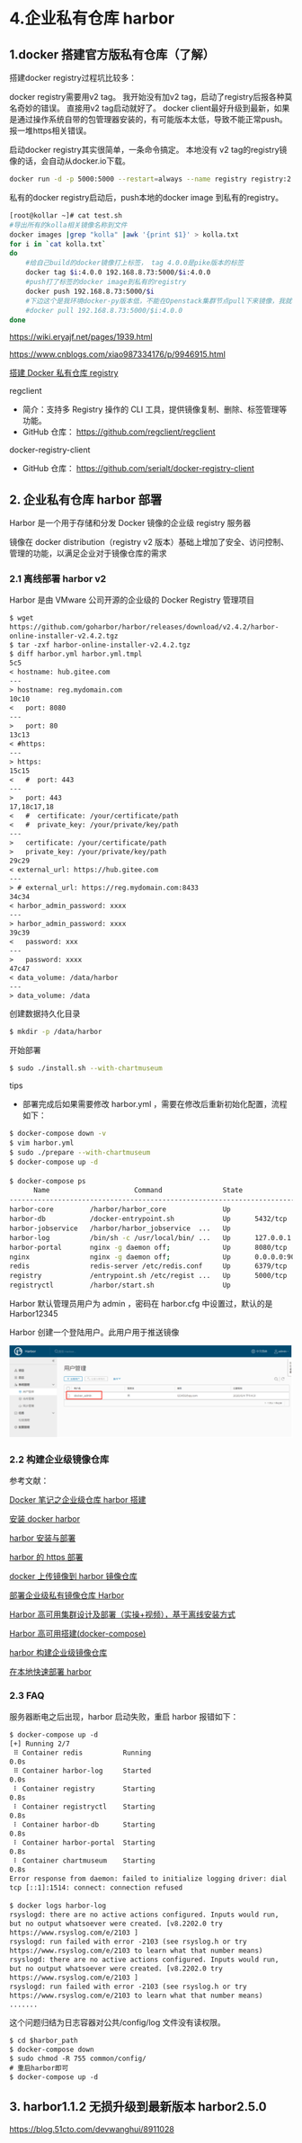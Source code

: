 # 4.企业私有仓库 harbor

## 1.docker 搭建官方版私有仓库（了解）

搭建docker registry过程坑比较多：

docker registry需要用v2 tag。 我开始没有加v2 tag，启动了registry后报各种莫名奇妙的错误。 直接用v2 tag启动就好了。
docker client最好升级到最新，如果是通过操作系统自带的包管理器安装的，有可能版本太低，导致不能正常push。 
报一堆https相关错误。

启动docker registry其实很简单，一条命令搞定。 本地没有 v2 tag的registry镜像的话，会自动从docker.io下载。
```sh
docker run -d -p 5000:5000 --restart=always --name registry registry:2
```

私有的docker registry启动后，push本地的docker image 到私有的registry。

```sh
[root@kollar ~]# cat test.sh
#导出所有的kolla相关镜像名称到文件 
docker images |grep "kolla" |awk '{print $1}' > kolla.txt
for i in `cat kolla.txt`
do
    #给自己build的docker镜像打上标签， tag 4.0.0是pike版本的标签
    docker tag $i:4.0.0 192.168.8.73:5000/$i:4.0.0 
    #push打了标签的docker image到私有的registry
    docker push 192.168.8.73:5000/$i
    #下边这个是我环境docker-py版本低，不能在Openstack集群节点pull下来镜像，我就写了个脚本把所有的镜像通过dockerclient手动下载到每一个节点。需要手动到每一个Openstack集群节点去执行。
    #docker pull 192.168.8.73:5000/$i:4.0.0
done
```


https://wiki.eryajf.net/pages/1939.html

https://www.cnblogs.com/xiao987334176/p/9946915.html

[搭建 Docker 私有仓库 registry](https://ffbf.top/archives/docker-registry)


regclient
- 简介：支持多 Registry 操作的 CLI 工具，提供镜像复制、删除、标签管理等功能。
- GitHub 仓库： https://github.com/regclient/regclient

docker-registry-client
- GitHub 仓库： https://github.com/serialt/docker-registry-client



## 2. 企业私有仓库 harbor 部署

Harbor 是一个用于存储和分发 Docker 镜像的企业级 registry 服务器

镜像在 docker distribution（registry v2 版本）基础上增加了安全、访问控制、管理的功能，以满足企业对于镜像仓库的需求

### 2.1 离线部署 harbor v2

Harbor 是由 VMware 公司开源的企业级的 Docker Registry 管理项目

```shell
$ wget https://github.com/goharbor/harbor/releases/download/v2.4.2/harbor-online-installer-v2.4.2.tgz
$ tar -zxf harbor-online-installer-v2.4.2.tgz
$ diff harbor.yml harbor.yml.tmpl
5c5
< hostname: hub.gitee.com
---
> hostname: reg.mydomain.com
10c10
<   port: 8080
---
>   port: 80
13c13
< #https:
---
> https:
15c15
<   #  port: 443
---
>   port: 443
17,18c17,18
<   #  certificate: /your/certificate/path
<   #  private_key: /your/private/key/path
---
>   certificate: /your/certificate/path
>   private_key: /your/private/key/path
29c29
< external_url: https://hub.gitee.com
---
> # external_url: https://reg.mydomain.com:8433
34c34
< harbor_admin_password: xxxx
---
> harbor_admin_password: xxxx
39c39
<   password: xxx
---
>   password: xxxx
47c47
< data_volume: /data/harbor
---
> data_volume: /data
```

创建数据持久化目录

```sh
$ mkdir -p /data/harbor
```

开始部署

```sh
$ sudo ./install.sh --with-chartmuseum
```

tips

- 部署完成后如果需要修改 harbor.yml ，需要在修改后重新初始化配置，流程如下：

```sh
$ docker-compose down -v
$ vim harbor.yml
$ sudo ./prepare --with-chartmuseum
$ docker-compose up -d

$ docker-compose ps
      Name                     Command               State             Ports
--------------------------------------------------------------------------------------
harbor-core         /harbor/harbor_core              Up
harbor-db           /docker-entrypoint.sh            Up      5432/tcp
harbor-jobservice   /harbor/harbor_jobservice  ...   Up
harbor-log          /bin/sh -c /usr/local/bin/ ...   Up      127.0.0.1:1514->10514/tcp
harbor-portal       nginx -g daemon off;             Up      8080/tcp
nginx               nginx -g daemon off;             Up      0.0.0.0:9090->8080/tcp
redis               redis-server /etc/redis.conf     Up      6379/tcp
registry            /entrypoint.sh /etc/regist ...   Up      5000/tcp
registryctl         /harbor/start.sh                 Up
```

Harbor 默认管理员用户为 admin ，密码在 harbor.cfg 中设置过，默认的是 Harbor12345

Harbor 创建一个登陆用户。此用户用于推送镜像

![](https://raw.githubusercontent.com/hujianli94/Picgo-atlas/main/img/20230412161643.png)

### 2.2 构建企业级镜像仓库

参考文献：

[Docker 笔记之企业级仓库 harbor 搭建](https://wiki.eryajf.net/pages/2314.html)

[安装 docker harbor](https://jueee.github.io/docker-doc/install-docker-harbor.html)

[harbor 安装与部署](https://www.cnblogs.com/scajy/p/13846721.html)

[harbor 的 https 部署](https://www.cnblogs.com/scajy/p/13846750.html)

[docker 上传镜像到 harbor 镜像仓库](https://www.cnblogs.com/scajy/p/13846763.html)

[部署企业级私有镜像仓库 Harbor](https://huangzhongde.cn/istio/Chapter4/Chapter4-2.html)

[Harbor 高可用集群设计及部署（实操+视频），基于离线安装方式](https://blog.51cto.com/lidabai/5403355)

[Harbor 高可用搭建(docker-compose)](https://clay-wangzhi.com/cloudnative/kubernetes/app-install-config/docker-harbor-ha.html)

[harbor 构建企业级镜像仓库](https://www.cnblogs.com/superlinux/p/15120502.html)

[在本地快速部署 harbor](https://e.gitee.com/oschina/repos/autom-studio/simple-harbor)

### 2.3 FAQ

服务器断电之后出现，harbor 启动失败，重启 harbor 报错如下：

```shell
$ docker-compose up -d
[+] Running 2/7
 ⠿ Container redis          Running                                                                                                                                                                                                       0.0s
 ⠿ Container harbor-log     Started                                                                                                                                                                                                       0.0s
 ⠇ Container registry       Starting                                                                                                                                                                                                      0.8s
 ⠇ Container registryctl    Starting                                                                                                                                                                                                      0.8s
 ⠇ Container harbor-db      Starting                                                                                                                                                                                                      0.8s
 ⠇ Container harbor-portal  Starting                                                                                                                                                                                                      0.8s
 ⠇ Container chartmuseum    Starting                                                                                                                                                                                                      0.8s
Error response from daemon: failed to initialize logging driver: dial tcp [::1]:1514: connect: connection refused

$ docker logs harbor-log
rsyslogd: there are no active actions configured. Inputs would run, but no output whatsoever were created. [v8.2202.0 try https://www.rsyslog.com/e/2103 ]
rsyslogd: run failed with error -2103 (see rsyslog.h or try https://www.rsyslog.com/e/2103 to learn what that number means)
rsyslogd: there are no active actions configured. Inputs would run, but no output whatsoever were created. [v8.2202.0 try https://www.rsyslog.com/e/2103 ]
rsyslogd: run failed with error -2103 (see rsyslog.h or try https://www.rsyslog.com/e/2103 to learn what that number means)
.......
```

这个问题归结为日志容器对公共/config/log 文件没有读权限。

```shell
$ cd $harbor_path
$ docker-compose down
$ sudo chmod -R 755 common/config/
# 重启harbor即可
$ docker-compose up -d
```

## 3. harbor1.1.2 无损升级到最新版本 harbor2.5.0

https://blog.51cto.com/devwanghui/8911028

